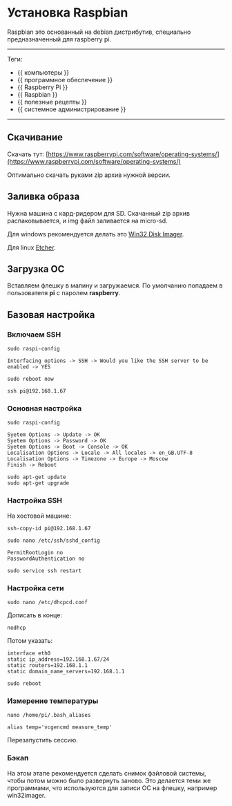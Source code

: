 # Установка Raspbian

Raspbian это основанный на debian дистрибутив, специально предназначенный для
raspberry pi.

---

Теги:

- {{ компьютеры }}
- {{ программное обеспечение }}
- {{ Raspberry Pi }}
- {{ Raspbian }}
- {{ полезные рецепты }}
- {{ системное администрирование }}

---

## Скачивание

Скачать
тут: [https://www.raspberrypi.com/software/operating-systems/](https://www.raspberrypi.com/software/operating-systems/)

Оптимально скачать руками zip архив нужной версии.

## Заливка образа

Нужна машина с кард-ридером для SD. Скачанный zip архив распаковывается, и img
файл заливается на micro-sd.

Для windows рекомендуется делать
это [Win32 Disk Imager](https://sourceforge.net/projects/win32diskimager/).

Для linux [Etcher](https://etcher.io/).

## Загрузка ОС

Вставляем флешку в малину и загружаемся. По умолчанию попадаем в
пользователя **pi** с паролем **raspberry**.

## Базовая настройка

### Включаем SSH

```shell
sudo raspi-config
```

```
Interfacing options -> SSH -> Would you like the SSH server to be enabled -> YES
```

```shell
sudo reboot now
```

```shell
ssh pi@192.168.1.67
```

### Основная настройка

```shell
sudo raspi-config
```

```
Syetem Options -> Update -> OK
Syetem Options -> Password -> OK
Syetem Options -> Boot -> Console -> OK
Localisation Options -> Locale -> All locales -> en_GB.UTF-8
Localisation Options -> Timezone -> Europe -> Moscow
Finish -> Reboot
```

```shell
sudo apt-get update
sudo apt-get upgrade
```

### Настройка SSH

На хостовой машине:

```shell
ssh-copy-id pi@192.168.1.67
```

```shell
sudo nano /etc/ssh/sshd_config
```

```
PermitRootLogin no
PasswordAuthentication no
```

```shell
sudo service ssh restart
```

### Настройка сети

```shell
sudo nano /etc/dhcpcd.conf
```

Дописать в конце:

```
nodhcp
```

Потом указать:

```
interface eth0
static ip_address=192.168.1.67/24
static routers=192.168.1.1
static domain_name_servers=192.168.1.1
```

```shell
sudo reboot
```

### Измерение температуры

```shell
nano /home/pi/.bash_aliases
```

```
alias temp='vcgencmd measure_temp'
```

Перезапустить сессию.

### Бэкап

На этом этапе рекомендуется сделать снимок файловой системы, чтобы потом можно
было развернуть заново. Это делается теми же программами, что используются для
записи ОС на флешку, например win32imager.
